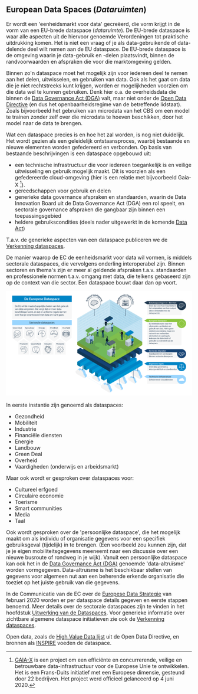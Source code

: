 ## European Data Spaces (*Dataruimten*)

Er wordt een 'eenheidsmarkt voor data' gecreëerd, die vorm krijgt in de vorm van een EU-brede dataspace (*dataruimte*). De EU-brede dataspace is waar alle aspecten uit de hiervoor genoemde Verordeningen tot praktische uitdrukking komen. Het is niet een vraag of je als data-gebruikende of data-delende deel wilt nemen aan de EU dataspace. De EU-brede dataspace is de omgeving waarin je data-gebruik en -delen plaatsvindt, binnen de randvoorwaarden en afspraken die voor die marktomgeving gelden.

Binnen zo'n dataspace moet het mogelijk zijn voor iedereen deel te nemen aan het delen, uitwisselen, en gebruiken van data. Ook als het gaat om data die je niet rechtstreeks kunt krijgen, worden er mogelijkheden voorzien om die data wel te kunnen gebruiken. Denk hier o.a. de overheidsdata die binnen de [Data Governance Act (DGA)](#data-governance-act-dga) valt, maar niet onder de [Open Data Directive](#open-data-directive) (en dus het openbaarheidsregime van de betreffende lidstaat). Zoals bijvoorbeeld het gebruiken van microdata van het CBS om een model te trainen zonder zelf over die microdata te hoeven beschikken, door het model naar de data te brengen.

Wat een dataspace precies is en hoe het zal worden, is nog niet duidelijk. Het wordt gezien als een geleidelijk ontstaansproces, waarbij bestaande en nieuwe elementen worden gefedereerd en verbonden. Op basis van bestaande beschrijvingen is een dataspace opgebouwd uit:
* een technische infrastructuur die voor iedereen toegankelijk is en veilige uitwisseling en gebruik mogelijk maakt. Dit is voorzien als een gefedereerde cloud-omgeving (hier is een relatie met bijvoorbeeld Gaia-X [^1]). 
* gereedschappen voor gebruik en delen
* generieke data governance afspraken en standaarden, waarin de Data Innovation Board uit de Data Governance Act (DGA) een rol speelt, en sectorale governance afspraken die gangbaar zijn binnen een toepassingsgebied
* heldere gebruikscondities (deels nader uitgewerkt in de komende [Data Act](#data-act-da))

T.a.v. de generieke aspecten van een dataspace publiceren we de [Verkenning dataspaces](https://docs.geostandaarden.nl/eu/VerkenningDataspaces/).

De manier waarop de EC de eenheidsmarkt voor data wil vormen, is middels sectorale dataspaces, die vervolgens onderling interoperabel zijn. 
Binnen sectoren en thema's zijn er meer al geldende afspraken t.a.v. standaarden en professionele normen t.a.v. omgang met data, die telkens gebaseerd zijn op de context van die sector. Een dataspace bouwt daar dan op voort.

![eudataspacesill.png](media/eudataspacesill.png)

In eerste instantie zijn genoemd als dataspaces:

* Gezondheid
* Mobiliteit
* Industrie
* Financiële diensten
* Energie
* Landbouw
* Green Deal
* Overheid
* Vaardigheden (onderwijs en arbeidsmarkt)

Maar ook wordt er gesproken over dataspaces voor:
- Cultureel erfgoed
- Circulaire economie
- Toerisme
- Smart communities
- Media
- Taal

Ook wordt gesproken over de 'persoonlijke dataspace', die het mogelijk maakt om als individu of organisatie gegevens voor een specifiek gebruiksgeval (tijdelijk) in te brengen. (Een voorbeeld zou kunnen zijn, dat je je eigen mobiliteitsgegevens meeneemt naar een discussie over een nieuwe busroute of rondweg in je wijk). Vanuit een persoonlijke dataspace kan ook het in de [Data Governance Act (DGA)](#data-governance-act-dga) genoemde 'data-altruïsme' worden vormgegeven. Data-altruïsme is het beschikbaar stellen van gegevens voor algemeen nut aan een beherende erkende organisatie die toeziet op het juiste gebruik van die gegevens. 

In de Communicatie van de EC over de [Europese Data Strategie](#europese-data-strategie) van februari 2020 worden er per dataspace details gegeven en eerste stappen benoemd. Meer details  over de sectorale dataspaces zijn te vinden in het hoofdstuk [Uitwerking van de Dataspaces](#uitwerking-van-de-dataspaces). Voor generieke informatie over zichtbare algemene dataspace initiatieven zie ook de [Verkenning dataspaces](https://docs.geostandaarden.nl/eu/VerkenningDataspaces/).

Open data, zoals de [High Value Data lijst](#high-value-data-lijst) uit de Open Data Directive, en bronnen als [INSPIRE](#inspire-richtlijn) voeden de dataspace.

[^1]: [GAIA-X](https://www.gaia-x.eu/) is een project om een efficiënte en concurrerende, veilige en betrouwbare data-infrastructuur voor de Europese Unie te ontwikkelen. Het is een Frans-Duits initiatief met een Europese dimensie, gesteund door 22 bedrijven. Het project werd officieel gelanceerd op 4 juni 2020.
